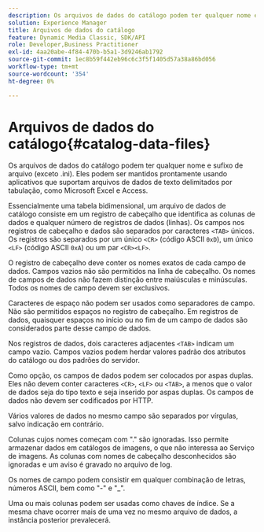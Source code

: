 ```yaml
---
description: Os arquivos de dados do catálogo podem ter qualquer nome e sufixo de arquivo (exceto .ini). Eles podem ser mantidos prontamente usando aplicativos que suportam arquivos de dados de texto delimitados por tabulação, como Microsoft Excel e Access.
solution: Experience Manager
title: Arquivos de dados do catálogo
feature: Dynamic Media Classic, SDK/API
role: Developer,Business Practitioner
exl-id: 4aa20abe-4f84-470b-b5a1-3d9246ab1792
source-git-commit: 1ec8b59f442eb96c6c3f5f1405d57a38a86bd056
workflow-type: tm+mt
source-wordcount: '354'
ht-degree: 0%

---
```


# Arquivos de dados do catálogo{#catalog-data-files}

Os arquivos de dados do catálogo podem ter qualquer nome e sufixo de arquivo (exceto .ini). Eles podem ser mantidos prontamente usando aplicativos que suportam arquivos de dados de texto delimitados por tabulação, como Microsoft Excel e Access.

Essencialmente uma tabela bidimensional, um arquivo de dados de catálogo consiste em um registro de cabeçalho que identifica as colunas de dados e qualquer número de registros de dados (linhas). Os campos nos registros de cabeçalho e dados são separados por caracteres `<TAB>` únicos. Os registros são separados por um único `<CR>` (código ASCII `0xD`), um único `<LF>` (código ASCII `0xA`) ou um par `<CR><LF>`.

O registro de cabeçalho deve conter os nomes exatos de cada campo de dados. Campos vazios não são permitidos na linha de cabeçalho. Os nomes de campos de dados não fazem distinção entre maiúsculas e minúsculas. Todos os nomes de campo devem ser exclusivos.

Caracteres de espaço não podem ser usados como separadores de campo. Não são permitidos espaços no registro de cabeçalho. Em registros de dados, quaisquer espaços no início ou no fim de um campo de dados são considerados parte desse campo de dados.

Nos registros de dados, dois caracteres adjacentes `<TAB>` indicam um campo vazio. Campos vazios podem herdar valores padrão dos atributos do catálogo ou dos padrões do servidor.

Como opção, os campos de dados podem ser colocados por aspas duplas. Eles não devem conter caracteres `<CR>`, `<LF>` ou `<TAB>`, a menos que o valor de dados seja do tipo texto e seja inserido por aspas duplas. Os campos de dados não devem ser codificados por HTTP.

Vários valores de dados no mesmo campo são separados por vírgulas, salvo indicação em contrário.

Colunas cujos nomes começam com &quot;.&quot; são ignoradas. Isso permite armazenar dados em catálogos de imagens, o que não interessa ao Serviço de imagens. As colunas com nomes de cabeçalho desconhecidos são ignoradas e um aviso é gravado no arquivo de log.

Os nomes de campo podem consistir em qualquer combinação de letras, números ASCII, bem como &quot;-&quot; e &quot;_&quot;.

Uma ou mais colunas podem ser usadas como chaves de índice. Se a mesma chave ocorrer mais de uma vez no mesmo arquivo de dados, a instância posterior prevalecerá.
